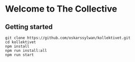 # Welcome to The Collective

## Getting started
```
git clone https://github.com/oskarssylwan/kollektivet.git
cd kollektivet
npm install
npm run install:all
npm run start
```
